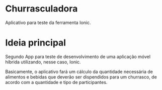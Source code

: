 # Churrasculadora
Aplicativo para teste da ferramenta Ionic. 

# Ideia principal
Segundo App para teste de desenvolvimento de uma aplicação móvel híbrida utilizando, nesse caso, Ionic. 

Basicamente, o aplicativo fará um cálculo da quantidade necessária de alimentos e bebidas que deverão ser dispendidos para um churrasco, de acordo com a quantidade e tipo de participantes.

